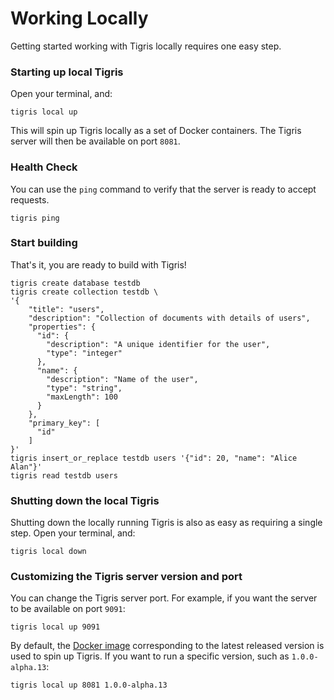 # Working Locally

Getting started working with Tigris locally requires one easy step.

### Starting up local Tigris

Open your terminal, and:

```shell
tigris local up
```

This will spin up Tigris locally as a set of Docker containers. The Tigris
server will then be available on port `8081`.

### Health Check

You can use the `ping` command to verify that the server is ready to
accept requests.

```shell
tigris ping
```

### Start building

That's it, you are ready to build with Tigris!

```shell
tigris create database testdb
tigris create collection testdb \
'{
    "title": "users",
    "description": "Collection of documents with details of users",
    "properties": {
      "id": {
        "description": "A unique identifier for the user",
        "type": "integer"
      },
      "name": {
        "description": "Name of the user",
        "type": "string",
        "maxLength": 100
      }
    },
    "primary_key": [
      "id"
    ]
}'
tigris insert_or_replace testdb users '{"id": 20, "name": "Alice Alan"}'
tigris read testdb users
```

### Shutting down the local Tigris

Shutting down the locally running Tigris is also as easy as requiring a
single step. Open your terminal, and:

```shell
tigris local down
```

### Customizing the Tigris server version and port

You can change the Tigris server port. For example, if you want
the server to be available on port `9091`:

```shell
tigris local up 9091
```

By default, the
[Docker image](https://hub.docker.com/repository/docker/tigrisdata/tigris/tags)
corresponding to the latest released version is used to spin up Tigris. If
you want to run a specific version, such as `1.0.0-alpha.13`:

```shell
tigris local up 8081 1.0.0-alpha.13
```
